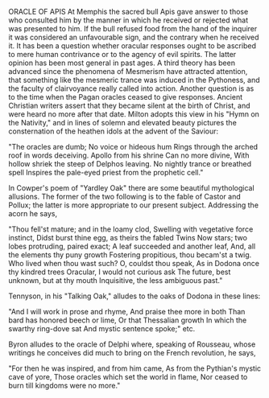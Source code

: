 ORACLE OF APIS
  At Memphis the sacred bull Apis gave answer to those who consulted
  him by the manner in which he received or rejected what was
  presented to him. If the bull refused food from the hand of the
  inquirer it was considered an unfavourable sign, and the contrary when
  he received it.
  It has been a question whether oracular responses ought to be
  ascribed to mere human contrivance or to the agency of evil spirits.
  The latter opinion has been most general in past ages. A third
  theory has been advanced since the phenomena of Mesmerism have
  attracted attention, that something like the mesmeric trance was
  induced in the Pythoness, and the faculty of clairvoyance really
  called into action.
  Another question is as to the time when the Pagan oracles ceased
  to give responses. Ancient Christian writers assert that they became
  silent at the birth of Christ, and were heard no more after that date.
  Milton adopts this view in his "Hymn on the Nativity," and in lines of
  solemn and elevated beauty pictures the consternation of the heathen
  idols at the advent of the Saviour:

  "The oracles are dumb;
  No voice or hideous hum
  Rings through the arched roof in words deceiving.
  Apollo from his shrine
  Can no more divine,
  With hollow shriek the steep of Delphos leaving.
  No nightly trance or breathed spell
  Inspires the pale-eyed priest from the prophetic cell."

  In Cowper's poem of "Yardley Oak" there are some beautiful
  mythological allusions. The former of the two following is to the
  fable of Castor and Pollux; the latter is more appropriate to our
  present subject. Addressing the acorn he says,

  "Thou fell'st mature; and in the loamy clod,
  Swelling with vegetative force instinct,
  Didst burst thine egg, as theirs the fabled Twins
  Now stars; two lobes protruding, paired exact;
  A leaf succeeded and another leaf,
  And, all the elements thy puny growth
  Fostering propitious, thou becam'st a twig.
  Who lived when thou wast such? O, couldst thou speak,
  As in Dodona once thy kindred trees
  Oracular, I would not curious ask
  The future, best unknown, but at thy mouth
  Inquisitive, the less ambiguous past."

  Tennyson, in his "Talking Oak," alludes to the oaks of Dodona in
  these lines:

  "And I will work in prose and rhyme,
  And praise thee more in both
  Than bard has honored beech or lime,
  Or that Thessalian growth
  In which the swarthy ring-dove sat
  And mystic sentence spoke;" etc.

  Byron alludes to the oracle of Delphi where, speaking of Rousseau,
  whose writings he conceives did much to bring on the French
  revolution, he says,

  "For then he was inspired, and from him came,
  As from the Pythian's mystic cave of yore,
  Those oracles which set the world in flame,
  Nor ceased to burn till kingdoms were no more."